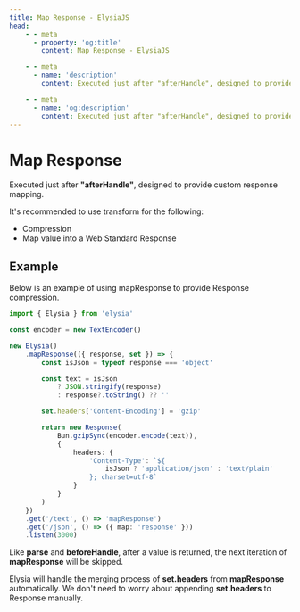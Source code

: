 ```yaml
---
title: Map Response - ElysiaJS
head:
    - - meta
      - property: 'og:title'
        content: Map Response - ElysiaJS

    - - meta
      - name: 'description'
        content: Executed just after "afterHandle", designed to provide custom response mapping. It's recommended to use transform for the following. Map value into a Web Standard Response.

    - - meta
      - name: 'og:description'
        content: Executed just after "afterHandle", designed to provide custom response mapping. It's recommended to use transform for the following. Compression. Map value into a Web Standard Response.
---
```


# Map Response

Executed just after **"afterHandle"**, designed to provide custom response mapping.

It's recommended to use transform for the following:

-   Compression
-   Map value into a Web Standard Response

## Example

Below is an example of using mapResponse to provide Response compression.

```typescript twoslash
import { Elysia } from 'elysia'

const encoder = new TextEncoder()

new Elysia()
    .mapResponse(({ response, set }) => {
        const isJson = typeof response === 'object'

        const text = isJson
            ? JSON.stringify(response)
            : response?.toString() ?? ''

        set.headers['Content-Encoding'] = 'gzip'

        return new Response(
            Bun.gzipSync(encoder.encode(text)),
            {
                headers: {
                    'Content-Type': `${
                        isJson ? 'application/json' : 'text/plain'
                    }; charset=utf-8`
                }
            }
        )
    })
    .get('/text', () => 'mapResponse')
    .get('/json', () => ({ map: 'response' }))
    .listen(3000)
```

Like **parse** and **beforeHandle**, after a value is returned, the next iteration of **mapResponse** will be skipped.

Elysia will handle the merging process of **set.headers** from **mapResponse** automatically. We don't need to worry about appending **set.headers** to Response manually.
